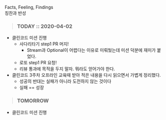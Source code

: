 Facts, Feeling, Findings  
칭찬과 반성

> ### TODAY :: 2020-04-02

* 클린코드 미션 진행
    * 사다리타기 step1 PR 머지!
        * Stream과 Optional이 어렵다는 이유로 미뤄뒀는데 미션 덕분에 재미가 붙었다.
    * 로또 step1 PR 요청!
    * 리뷰 통과에 목적을 두지 말자. 뭐라도 얻어가야 한다.
* 클린코드 3주차 오프라인 교육때 받아 적은 내용을 다시 읽으면서 가볍게 정리했다.
    * 성공의 반대는 실패가 아니라 도전하지 않는 것이다 
    * 실패 == 성장

> ### TOMORROW

* 클린코드 미션 진행